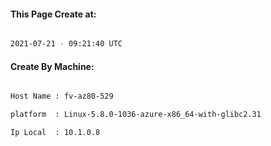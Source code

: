 
   
#### This Page Create at:

```bash

2021-07-21 - 09:21:40 UTC

```

#### Create By Machine:

```bash

Host Name : fv-az80-529

platform  : Linux-5.8.0-1036-azure-x86_64-with-glibc2.31

Ip Local  : 10.1.0.8

```

